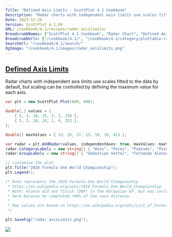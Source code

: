 ```yaml
---
Title: "Defined Axis Limits - ScottPlot 4.1 Cookbook"
Description: "Radar charts with independent axis limits use scales fitted to the data by default, but scaling can be controlled by defining the maximum value for each axis."
Date: 2023-12-24
Version: ScottPlot 4.1.69
URL: /cookbook/4.1/recipes/radar_axislimits/
BreadcrumbNames: ["ScottPlot 4.1 Cookbook", "Radar Chart", "Defined Axis Limits"]
BreadcrumbUrls: ["/cookbook/4.1/", "/cookbook/4.1/category/plottable-radar", "/cookbook/4.1/recipes/radar_axislimits/"]
SearchUrl: "/cookbook/4.1/search/"
OgImage: "/cookbook/4.1/images/radar_axislimits.png"
---
```


<h2><a id='defined-axis-limits' href='/cookbook/4.1/recipes/radar_axislimits/'>Defined Axis Limits</a></h2>

Radar charts with independent axis limits use scales fitted to the data by default, but scaling can be controlled by defining the maximum value for each axis.

```cs
var plt = new ScottPlot.Plot(600, 400);

double[,] values = {
    { 5, 3, 10, 15, 3, 2, 256 },
    { 5, 2, 10, 10, 1, 4, 252 },
};

double[] maxValues = { 13, 15, 17, 15, 10, 10, 413 };

var radar = plt.AddRadar(values, independentAxes: true, maxValues: maxValues);
radar.CategoryLabels = new string[] { "Wins", "Poles", "Podiums", "Points Finishes", "DNFs", "Fastest Laps", "Points" };
radar.GroupLabels = new string[] { "Sebastian Vettel", "Fernando Alonso" };

// customize the plot
plt.Title("2010 Formula One World Championship");
plt.Legend();

/* Data represents the 2010 Formula One World Championship
 * https://en.wikipedia.org/wiki/2010_Formula_One_World_Championship
 * Note: Alonso did not finish (DNF) in the Malaysian GP, but was included 
 * here because he completed >90% of the race distance.
 *
 * Max values are based on https://en.wikipedia.org/wiki/List_of_Formula_One_World_Drivers%27_Champions.
 */

plt.SaveFig("radar_axisLimits.png");
```

<img src='../../images/radar_axislimits.png' class='d-block mx-auto my-5' />


